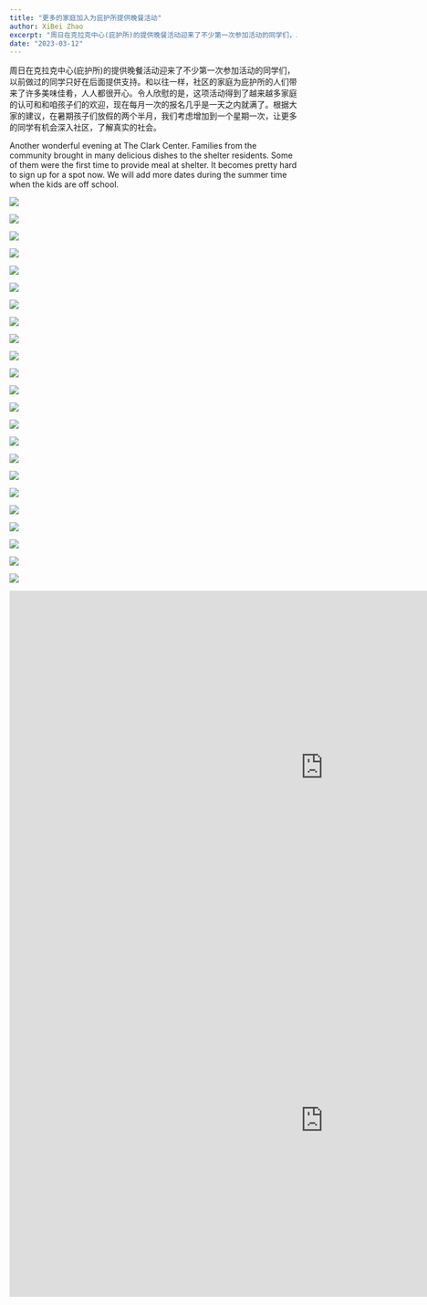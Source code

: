 ```yaml
---
title: "更多的家庭加入为庇护所提供晚餐活动"
author: XiBei Zhao
excerpt: "周日在克拉克中心(庇护所)的提供晚餐活动迎来了不少第一次参加活动的同学们，以前做过的同学只好在后面提供支持。和以往一样，社区的家庭为庇护所的人们带来了许多美味佳肴，人人都很开心。令人欣慰的是，这项活动得到了越来越多家庭的认可和和咱孩子们的欢迎，现在每月一次的报名几乎是一天之内就满了。根据大家的建议，在暑期孩子们放假的两个半月，我们考虑增加到一个星期一次，让更多的同学有机会深入社区，了解真实的社会。"
date: "2023-03-12"
---
```


周日在克拉克中心(庇护所)的提供晚餐活动迎来了不少第一次参加活动的同学们，以前做过的同学只好在后面提供支持。和以往一样，社区的家庭为庇护所的人们带来了许多美味佳肴，人人都很开心。令人欣慰的是，这项活动得到了越来越多家庭的认可和和咱孩子们的欢迎，现在每月一次的报名几乎是一天之内就满了。根据大家的建议，在暑期孩子们放假的两个半月，我们考虑增加到一个星期一次，让更多的同学有机会深入社区，了解真实的社会。

Another wonderful evening at The Clark Center. Families from the community brought in many delicious dishes to the shelter residents. Some of them were the first time to provide meal at shelter. It becomes pretty hard to sign up for a spot now. We will add more dates during the summer time when the kids are off school.

![](https://res.cloudinary.com/dhngj18do/image/upload/f_auto,q_auto/v1/images/335591408_185161037585397_8314387686910041692_n)

![](https://res.cloudinary.com/dhngj18do/image/upload/f_auto,q_auto/v1/images/335899325_581284320602977_3442050604208115282_n)

![](https://res.cloudinary.com/dhngj18do/image/upload/f_auto,q_auto/v1/images/335438871_219266237423401_5224771522054554199_n)

![](https://res.cloudinary.com/dhngj18do/image/upload/f_auto,q_auto/v1/images/335668911_892241448667551_8133882583998687878_n)

![](https://res.cloudinary.com/dhngj18do/image/upload/f_auto,q_auto/v1/images/335733077_610259087612856_5319212286438107993_n)

![](https://res.cloudinary.com/dhngj18do/image/upload/f_auto,q_auto/v1/images/336095023_9231484180195781_551756260236798656_n)

![](https://res.cloudinary.com/dhngj18do/image/upload/f_auto,q_auto/v1/images/335637209_952638712410871_1669420504939393372_n)

![](https://res.cloudinary.com/dhngj18do/image/upload/f_auto,q_auto/v1/images/336008127_3468890936667479_8586726092511459778_n)

![](https://res.cloudinary.com/dhngj18do/image/upload/f_auto,q_auto/v1/images/336172408_767180964683832_6899003011319052471_n)

![](https://res.cloudinary.com/dhngj18do/image/upload/f_auto,q_auto/v1/images/336294189_911663006620994_5441490113767421031_n)

![](https://res.cloudinary.com/dhngj18do/image/upload/f_auto,q_auto/v1/images/335625710_926601635158325_7767291575232480536_n)

![](https://res.cloudinary.com/dhngj18do/image/upload/f_auto,q_auto/v1/images/335592974_2061189857418557_3538831668520578912_n)

![](https://res.cloudinary.com/dhngj18do/image/upload/f_auto,q_auto/v1/images/336182398_1907714739586168_8626909423723982987_n)

![](https://res.cloudinary.com/dhngj18do/image/upload/f_auto,q_auto/v1/images/335873603_174347918696685_74250391632100462_n)

![](https://res.cloudinary.com/dhngj18do/image/upload/f_auto,q_auto/v1/images/335611489_1339433140175624_2260010207659693047_n)

![](https://res.cloudinary.com/dhngj18do/image/upload/f_auto,q_auto/v1/images/335581369_600404348613892_371208719267201391_n)

![](https://res.cloudinary.com/dhngj18do/image/upload/f_auto,q_auto/v1/images/335502614_548782400689347_9203524334316181594_n)

![](https://res.cloudinary.com/dhngj18do/image/upload/f_auto,q_auto/v1/images/335605478_176595171814633_8772258733640041545_n)

![](https://res.cloudinary.com/dhngj18do/image/upload/f_auto,q_auto/v1/images/335943213_758716678913906_3231389489810345082_n)

![](https://res.cloudinary.com/dhngj18do/image/upload/f_auto,q_auto/v1/images/335942564_224450353329051_2995667959571926998_n)

![](https://res.cloudinary.com/dhngj18do/image/upload/f_auto,q_auto/v1/images/335597788_775852400558109_4571020741875009958_n)

![](https://res.cloudinary.com/dhngj18do/image/upload/f_auto,q_auto/v1/images/335602996_1191971264755872_6629461601650134565_n)

![](https://res.cloudinary.com/dhngj18do/image/upload/f_auto,q_auto/v1/images/335511047_595002565544588_1730402035624438849_n)

<iframe width="1100" height="619" src="https://www.youtube.com/embed/Y34tBlOIHhs" title="Providing Meal at the Clark Center in Portland Downtown" frameborder="0" allow="accelerometer; autoplay; clipboard-write; encrypted-media; gyroscope; picture-in-picture; web-share" allowfullscreen></iframe>

<br>

<iframe width="1100" height="619" src="https://www.youtube.com/embed/IflLzu0zAM8" title="Interacting with the Residents When Serving Meal at Shelter" frameborder="0" allow="accelerometer; autoplay; clipboard-write; encrypted-media; gyroscope; picture-in-picture; web-share" allowfullscreen></iframe>
